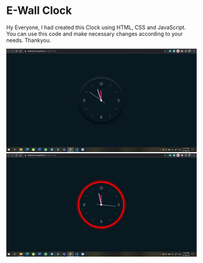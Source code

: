 # E-Wall Clock
Hy Everyone, 
I had created this Clock using HTML, CSS and JavaScript. 
You can use this code and make necessary changes according to your needs. 
Thankyou.

![](Clock.png)
![](Clock%201.png)
